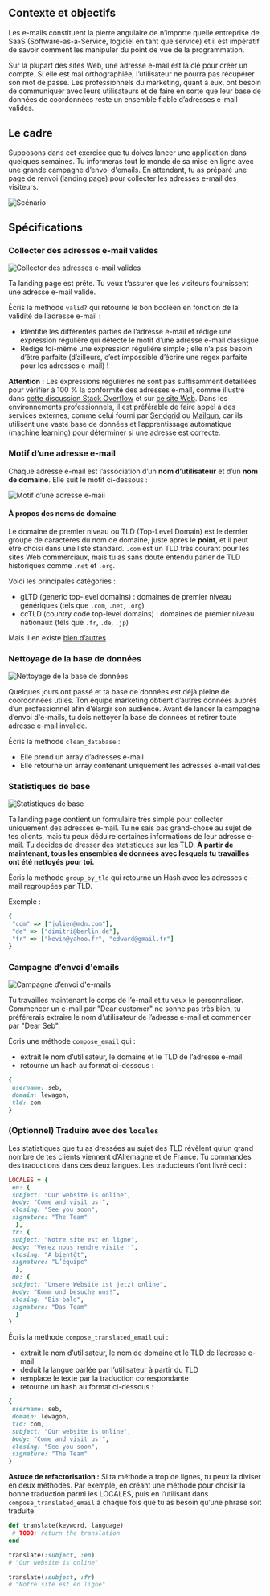 ## Contexte et objectifs

Les e-mails constituent la pierre angulaire de n’importe quelle entreprise de SaaS (Software-as-a-Service, logiciel en tant que service) et il est impératif de savoir comment les manipuler du point de vue de la programmation.

Sur la plupart des sites Web, une adresse e-mail est la clé pour créer un compte. Si elle est mal orthographiée, l’utilisateur ne pourra pas récupérer son mot de passe. Les professionnels du marketing, quant à eux, ont besoin de communiquer avec leurs utilisateurs et de faire en sorte que leur base de données de coordonnées reste un ensemble fiable d’adresses e-mail valides.

## Le cadre

Supposons dans cet exercice que tu doives lancer une application dans quelques semaines. Tu informeras tout le monde de sa mise en ligne avec une grande campagne d’envoi d'emails. En attendant, tu as préparé une page de renvoi (landing page) pour collecter les adresses e-mail des visiteurs.

![Scénario](https://raw.githubusercontent.com/lewagon/fullstack-images/master/ruby/email-scenario.svg?sanitize=true)

## Spécifications

### Collecter des adresses e-mail valides

![Collecter des adresses e-mail valides](https://raw.githubusercontent.com/lewagon/fullstack-images/master/ruby/email-step1.svg?sanitize=true)

Ta landing page est prête. Tu veux t’assurer que les visiteurs fournissent une adresse e-mail valide.

Écris la méthode `valid?` qui retourne le bon booléen en fonction de la validité de l’adresse e-mail :
- Identifie les différentes parties de l’adresse e-mail et rédige une expression régulière qui détecte le motif d’une adresse e-mail classique
- Rédige toi-même une expression régulière simple ; elle n’a pas besoin d’être parfaite (d’ailleurs, c’est impossible d’écrire une regex parfaite pour les adresses e-mail) !

**Attention :** Les expressions régulières ne sont pas suffisamment détaillées pour vérifier à 100 % la conformité des adresses e-mail, comme illustré dans [cette discussion Stack Overflow](https://stackoverflow.com/questions/201323/how-to-validate-an-email-address-using-a-regular-expression) et sur [ce site Web](https://emailregex.com/). Dans les environnements professionnels, il est préférable de faire appel à des services externes, comme celui fourni par [Sendgrid](https://sendgrid.com/solutions/email-api/email-address-validation-api/) ou [Mailgun](https://www.mailgun.com/email-validation/), car ils utilisent une vaste base de données et l’apprentissage automatique (machine learning) pour déterminer si une adresse est correcte.

### Motif d’une adresse e-mail

Chaque adresse e-mail est l’association d’un **nom d’utilisateur** et d’un **nom de domaine**. Elle suit le motif ci-dessous :

![Motif d’une adresse e-mail](https://raw.githubusercontent.com/lewagon/fullstack-images/master/ruby/email.svg?sanitize=true)

#### À propos des noms de domaine

Le domaine de premier niveau ou TLD (Top-Level Domain) est le dernier groupe de caractères du nom de domaine, juste après le **point**, et il peut être choisi dans une liste standard. `.com` est un TLD très courant pour les sites Web commerciaux, mais tu as sans doute entendu parler de TLD historiques comme `.net` et `.org`.

Voici les principales catégories :
- gLTD (generic top-level domains) : domaines de premier niveau génériques (tels que `.com`, `.net`, `.org`)
- ccTLD (country code top-level domains) : domaines de premier niveau nationaux (tels que `.fr`, `.de`, `.jp`)

Mais il en existe [bien d’autres](https://fr.wikipedia.org/wiki/Liste_des_domaines_Internet_de_premier_niveau)

### Nettoyage de la base de données

![Nettoyage de la base de données](https://raw.githubusercontent.com/lewagon/fullstack-images/master/ruby/email-step2.svg?sanitize=true)

Quelques jours ont passé et ta base de données est déjà pleine de coordonnées utiles. Ton équipe marketing obtient d’autres données auprès d’un professionnel afin d’élargir son audience. Avant de lancer la campagne d’envoi d'e-mails, tu dois nettoyer la base de données et retirer toute adresse e-mail invalide.

Écris la méthode `clean_database` :
- Elle prend un array d’adresses e-mail
- Elle retourne un array contenant uniquement les adresses e-mail valides

### Statistiques de base

![Statistiques de base](https://raw.githubusercontent.com/lewagon/fullstack-images/master/ruby/email-step3.svg?sanitize=true)

Ta landing page contient un formulaire très simple pour collecter uniquement des adresses e-mail. Tu ne sais pas grand-chose au sujet de tes clients, mais tu peux déduire certaines informations de leur adresse e-mail. Tu décides de dresser des statistiques sur les TLD. **À partir de maintenant, tous les ensembles de données avec lesquels tu travailles ont été nettoyés pour toi.**

Écris la méthode `group_by_tld` qui retourne un Hash avec les adresses e-mail regroupées par TLD.

Exemple :

```ruby
{
 "com" => ["julien@mdn.com"],
 "de" => ["dimitri@berlin.de"],
 "fr" => ["kevin@yahoo.fr", "edward@gmail.fr"]
}
```

### Campagne d’envoi d'emails

![Campagne d’envoi d'e-mails](https://raw.githubusercontent.com/lewagon/fullstack-images/master/ruby/email-step4.svg?sanitize=true)

Tu travailles maintenant le corps de l’e-mail et tu veux le personnaliser. Commencer un e-mail par "Dear customer" ne sonne pas très bien, tu préférerais extraire le nom d’utilisateur de l’adresse e-mail et commencer par "Dear Seb".

Écris une méthode `compose_email` qui :
- extrait le nom d’utilisateur, le domaine et le TLD de l’adresse e-mail
- retourne un hash au format ci-dessous :

```ruby
{
 username: seb,
 domain: lewagon,
 tld: com
}
```

### (Optionnel) Traduire avec des `locales`

Les statistiques que tu as dressées au sujet des TLD révèlent qu’un grand nombre de tes clients viennent d’Allemagne et de France. Tu commandes des traductions dans ces deux langues. Les traducteurs t’ont livré ceci :

```ruby
LOCALES = {
 en: {
 subject: "Our website is online",
 body: "Come and visit us!",
 closing: "See you soon",
 signature: "The Team"
  },
 fr: {
 subject: "Notre site est en ligne",
 body: "Venez nous rendre visite !",
 closing: "A bientôt",
 signature: "L’équipe"
  },
 de: {
 subject: "Unsere Website ist jetzt online",
 body: "Komm und besuche uns!",
 closing: "Bis bald",
 signature: "Das Team"
  }
}
```

Écris la méthode `compose_translated_email` qui :
- extrait le nom d’utilisateur, le nom de domaine et le TLD de l’adresse e-mail
- déduit la langue parlée par l’utilisateur à partir du TLD
- remplace le texte par la traduction correspondante
- retourne un hash au format ci-dessous :

```ruby
{
 username: seb,
 domain: lewagon,
 tld: com,
 subject: "Our website is online",
 body: "Come and visit us!",
 closing: "See you soon",
 signature: "The Team"
}
```

**Astuce de refactorisation :** Si ta méthode a trop de lignes, tu peux la diviser en deux méthodes. Par exemple, en créant une méthode pour choisir la bonne traduction parmi les LOCALES, puis en l’utilisant dans `compose_translated_email` à chaque fois que tu as besoin qu’une phrase soit traduite.

```ruby
def translate(keyword, language)
 # TODO: return the translation
end

translate(:subject, :en)
# "Our website is online"

translate(:subject, :fr)
# "Notre site est en ligne"
```
